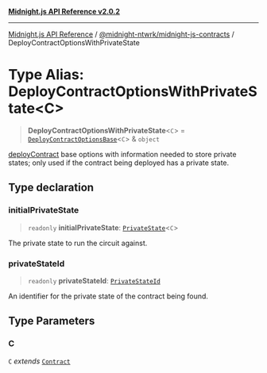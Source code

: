 [**Midnight.js API Reference v2.0.2**](../../../README.md)

***

[Midnight.js API Reference](../../../packages.md) / [@midnight-ntwrk/midnight-js-contracts](../README.md) / DeployContractOptionsWithPrivateState

# Type Alias: DeployContractOptionsWithPrivateState\<C\>

> **DeployContractOptionsWithPrivateState**\<`C`\> = [`DeployContractOptionsBase`](DeployContractOptionsBase.md)\<`C`\> & `object`

[deployContract](../functions/deployContract.md) base options with information needed to store private states;
only used if the contract being deployed has a private state.

## Type declaration

### initialPrivateState

> `readonly` **initialPrivateState**: [`PrivateState`](../../midnight-js-types/type-aliases/PrivateState.md)\<`C`\>

The private state to run the circuit against.

### privateStateId

> `readonly` **privateStateId**: [`PrivateStateId`](../../midnight-js-types/type-aliases/PrivateStateId.md)

An identifier for the private state of the contract being found.

## Type Parameters

### C

`C` *extends* [`Contract`](../../midnight-js-types/interfaces/Contract.md)
